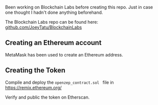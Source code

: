 Been working on Blockchain Labs before creating this repo. Just in case one thought I hadn't done anything beforehand.

The Blockchain Labs repo can be found here: [github.com/JoeyTatu/BlockchainLabs](https://github.com/JoeyTatu/BlockchainLabs)

## Creating an Ethereum account ##

MetaMask has been used to create an Ethereum address. 


## Creating the Token ##

Compile and deploy the ```openzep_contract.sol ``` file in https://remix.ethereum.org/

Verify and public the token on Etherscan. 